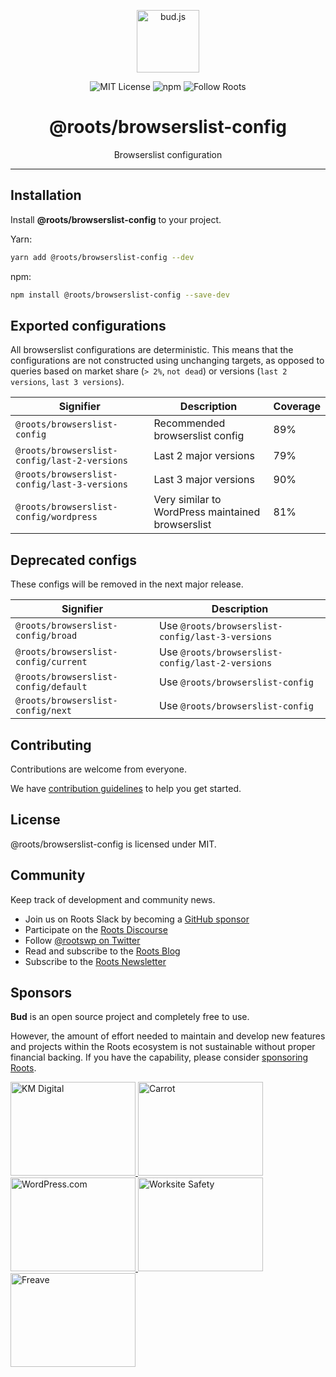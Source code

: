 <p align="center"><img src="https://cdn.roots.io/app/uploads/logo-bud.svg" height="100" alt="bud.js" /></p>

<p align="center">
  <img alt="MIT License" src="https://img.shields.io/github/license/roots/bud?color=%23525ddc&style=flat-square" />
  <img alt="npm" src="https://img.shields.io/npm/v/@roots/bud.svg?color=%23525ddc&style=flat-square" />
  <img alt="Follow Roots" src="https://img.shields.io/twitter/follow/rootswp.svg?color=%23525ddc&style=flat-square" />
</p>

<h1 align="center"><strong>@roots/browserslist-config</strong></h1>

<p align="center">
  Browserslist configuration
</p>

---

## Installation

Install **@roots/browserslist-config** to your project.

Yarn:

```sh
yarn add @roots/browserslist-config --dev
```

npm:

```sh
npm install @roots/browserslist-config --save-dev
```

## Exported configurations

All browserslist configurations are deterministic. This means that the configurations are not constructed using unchanging targets, as opposed to queries based on market share (`> 2%`, `not dead`) or versions (`last 2 versions`, `last 3 versions`).

| Signifier                                    | Description                                       | Coverage |
| -------------------------------------------- | ------------------------------------------------- | -------- |
| `@roots/browserslist-config`                 | Recommended browserslist config                   | 89%      |
| `@roots/browserslist-config/last-2-versions` | Last 2 major versions                             | 79%      |
| `@roots/browserslist-config/last-3-versions` | Last 3 major versions                             | 90%      |
| `@roots/browserslist-config/wordpress`       | Very similar to WordPress maintained browserslist | 81%      |

## Deprecated configs

These configs will be removed in the next major release.

| Signifier                            | Description                                      |
| ------------------------------------ | ------------------------------------------------ |
| `@roots/browserslist-config/broad`   | Use `@roots/browserslist-config/last-3-versions` |
| `@roots/browserslist-config/current` | Use `@roots/browserslist-config/last-2-versions` |
| `@roots/browserslist-config/default` | Use `@roots/browserslist-config`                 |
| `@roots/browserslist-config/next`    | Use `@roots/browserslist-config`                 |

## Contributing

Contributions are welcome from everyone.

We have [contribution guidelines](https://github.com/roots/guidelines/blob/master/CONTRIBUTING.md) to help you get started.

## License

@roots/browserslist-config is licensed under MIT.

## Community

Keep track of development and community news.

- Join us on Roots Slack by becoming a [GitHub
  sponsor](https://github.com/sponsors/roots)
- Participate on the [Roots Discourse](https://discourse.roots.io/)
- Follow [@rootswp on Twitter](https://twitter.com/rootswp)
- Read and subscribe to the [Roots Blog](https://roots.io/blog/)
- Subscribe to the [Roots Newsletter](https://roots.io/subscribe/)

## Sponsors

**Bud** is an open source project and completely free to use.

However, the amount of effort needed to maintain and develop new features and projects within the Roots ecosystem is not sustainable without proper financial backing. If you have the capability, please consider [sponsoring Roots](https://github.com/sponsors/roots).

<a href="https://k-m.com/">
<img src="https://cdn.roots.io/app/uploads/km-digital.svg" alt="KM Digital" width="200" height="150"/>
</a>
<a href="https://carrot.com/">
<img src="https://cdn.roots.io/app/uploads/carrot.svg" alt="Carrot" width="200" height="150"/>
</a>
<a href="https://wordpress.com/">
<img src="https://cdn.roots.io/app/uploads/wordpress.svg" alt="WordPress.com" width="200" height="150"/>
</a>
<a href="https://worksitesafety.ca/careers/">
<img src="https://cdn.roots.io/app/uploads/worksite-safety.svg" alt="Worksite Safety" width="200" height="150"/>
</a>
<a href="https://www.freave.com/">
<img src="https://cdn.roots.io/app/uploads/freave.svg" alt="Freave" width="200" height="150"/>
</a>
